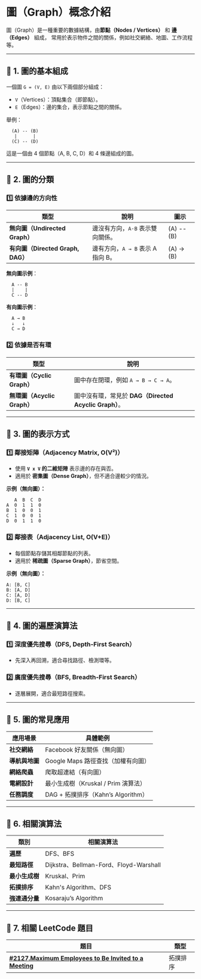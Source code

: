 # 圖（Graph）概念介紹

圖（Graph）是一種重要的數據結構，由**節點（Nodes / Vertices）** 和 **邊（Edges）** 組成，
常用於表示物件之間的關係，例如社交網絡、地圖、工作流程等。

---

## **📌 1. 圖的基本組成**

一個圖 `G = (V, E)` 由以下兩個部分組成：
- `V`（Vertices）：頂點集合（即節點）。
- `E`（Edges）：邊的集合，表示節點之間的關係。

舉例：  
```
  (A) -- (B)
   |      |
  (C) -- (D)
```
這是一個由 4 個節點（A, B, C, D）和 4 條邊組成的圖。

---

## **📌 2. 圖的分類**

### **1️⃣ 依據邊的方向性**
| 類型 | 說明 | 圖示 |
|------|------|------|
| **無向圖（Undirected Graph）** | 邊沒有方向，`A-B` 表示雙向關係。 | (A) -- (B) |
| **有向圖（Directed Graph, DAG）** | 邊有方向，`A → B` 表示 A 指向 B。 | (A) → (B) |

**無向圖示例**：
```
  A -- B
  |    |
  C -- D
```
**有向圖示例**：
```
  A → B
  ↓   ↓
  C → D
```

### **2️⃣ 依據是否有環**
| 類型 | 說明 |
|------|------|
| **有環圖（Cyclic Graph）** | 圖中存在閉環，例如 `A → B → C → A`。 |
| **無環圖（Acyclic Graph）** | 圖中沒有環，常見於 **DAG（Directed Acyclic Graph）**。 |

---

## **📌 3. 圖的表示方式**

### **1️⃣ 鄰接矩陣（Adjacency Matrix, O(V²)）**
- 使用 **`V x V` 的二維矩陣** 表示邊的存在與否。
- 適用於 **密集圖（Dense Graph）**，但不適合邊較少的情況。

**示例（無向圖）：**
```
   A  B  C  D
A  0  1  1  0
B  1  0  0  1
C  1  0  0  1
D  0  1  1  0
```

### **2️⃣ 鄰接表（Adjacency List, O(V+E)）**
- 每個節點存儲其相鄰節點的列表。
- 適用於 **稀疏圖（Sparse Graph）**，節省空間。

**示例（無向圖）：**
```
A: [B, C]
B: [A, D]
C: [A, D]
D: [B, C]
```

---

## **📌 4. 圖的遍歷演算法**

### **1️⃣ 深度優先搜尋（DFS, Depth-First Search）**
- 先深入再回溯，適合尋找路徑、檢測環等。

### **2️⃣ 廣度優先搜尋（BFS, Breadth-First Search）**
- 逐層展開，適合最短路徑搜索。

---

## **📌 5. 圖的常見應用**
| 應用場景 | 具體範例 |
|----------|----------|
| **社交網絡** | Facebook 好友關係（無向圖） |
| **導航與地圖** | Google Maps 路徑查找（加權有向圖） |
| **網絡爬蟲** | 爬取超連結（有向圖） |
| **電網設計** | 最小生成樹（Kruskal / Prim 演算法） |
| **任務調度** | DAG + 拓撲排序（Kahn’s Algorithm） |

---

## **📌 6. 相關演算法**
| 類別 | 相關演算法 |
|------|----------|
| **遍歷** | DFS、BFS |
| **最短路徑** | Dijkstra、Bellman-Ford、Floyd-Warshall |
| **最小生成樹** | Kruskal、Prim |
| **拓撲排序** | Kahn's Algorithm、DFS |
| **強連通分量** | Kosaraju’s Algorithm |

---

## **📌 7. 相關 LeetCode 題目**
| 題目 | 類型 |
|------|------|
| [**#2127.Maximum Employees to Be Invited to a Meeting**](../../Difficulty/Hard/#2127.Maximum-Employees-to-BeInvited-to-a-Meeting/README.md) | 拓撲排序 |


